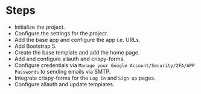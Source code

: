 # Steps

* Initialize the project.
* Configure the settings for the project.
* Add the base app and configure the app i.e. URLs.
* Add Bootstrap 5.
* Create the base template and add the home page.
* Add and configure allauth and crispy-forms.
* Configure credentials via `Manage your Google Account/Security/2FA/APP Passwords` to sending emails via SMTP.
* Integrate crispy-forms for the `Log in` and `Sign up` pages.
* Configure allauth and update templates.
